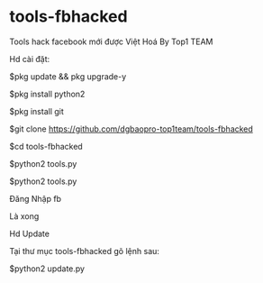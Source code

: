 # tools-fbhacked
Tools hack facebook mới được Việt Hoá By Top1 TEAM

Hd cài đặt:

$pkg update && pkg upgrade-y

$pkg install python2

$pkg install git

$git clone https://github.com/dgbaopro-top1team/tools-fbhacked

$cd tools-fbhacked

$python2  tools.py

$python2 tools.py

Đăng Nhập fb

Là xong

Hd Update

Tại thư mục tools-fbhacked gõ lệnh sau:

$python2 update.py


